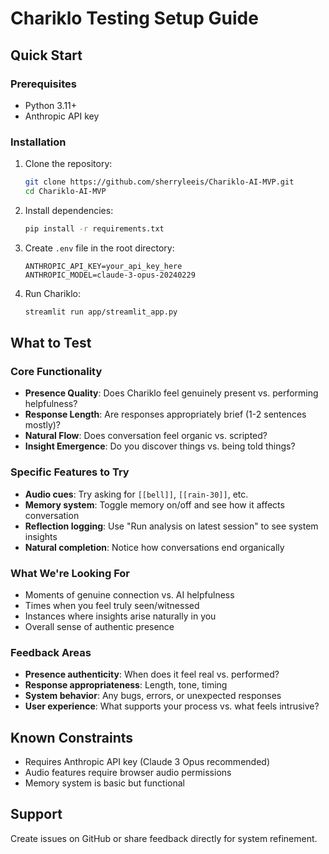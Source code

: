 # Chariklo Testing Setup Guide

## Quick Start

### Prerequisites
- Python 3.11+
- Anthropic API key

### Installation
1. Clone the repository:
   ```bash
   git clone https://github.com/sherryleeis/Chariklo-AI-MVP.git
   cd Chariklo-AI-MVP
   ```

2. Install dependencies:
   ```bash
   pip install -r requirements.txt
   ```

3. Create `.env` file in the root directory:
   ```
   ANTHROPIC_API_KEY=your_api_key_here
   ANTHROPIC_MODEL=claude-3-opus-20240229
   ```

4. Run Chariklo:
   ```bash
   streamlit run app/streamlit_app.py
   ```

## What to Test

### Core Functionality
- **Presence Quality**: Does Chariklo feel genuinely present vs. performing helpfulness?
- **Response Length**: Are responses appropriately brief (1-2 sentences mostly)?
- **Natural Flow**: Does conversation feel organic vs. scripted?
- **Insight Emergence**: Do you discover things vs. being told things?

### Specific Features to Try
- **Audio cues**: Try asking for `[[bell]]`, `[[rain-30]]`, etc.
- **Memory system**: Toggle memory on/off and see how it affects conversation
- **Reflection logging**: Use "Run analysis on latest session" to see system insights
- **Natural completion**: Notice how conversations end organically

### What We're Looking For
- Moments of genuine connection vs. AI helpfulness
- Times when you feel truly seen/witnessed
- Instances where insights arise naturally in you
- Overall sense of authentic presence

### Feedback Areas
- **Presence authenticity**: When does it feel real vs. performed?
- **Response appropriateness**: Length, tone, timing
- **System behavior**: Any bugs, errors, or unexpected responses
- **User experience**: What supports your process vs. what feels intrusive?

## Known Constraints
- Requires Anthropic API key (Claude 3 Opus recommended)
- Audio features require browser audio permissions
- Memory system is basic but functional

## Support
Create issues on GitHub or share feedback directly for system refinement.
